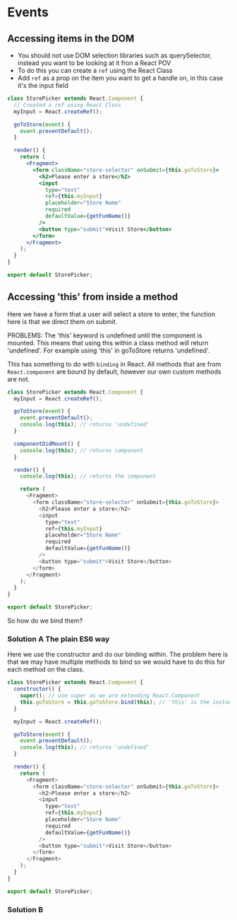 # Events

## Accessing items in the DOM

- You should not use DOM selection libraries such as querySelector, instead you want to be looking at it fron a React POV
- To do this you can create a `ref` using the React Class
- Add `ref` as a prop on the item you want to get a handle on, in this case it's the input field

```jsx
class StorePicker extends React.Component {
  // Created a ref using React Class
  myInput = React.createRef();

  goToStore(event) {
    event.preventDefault();
  }

  render() {
    return (
      <Fragment>
        <form className="store-selector" onSubmit={this.goToStore}>
          <h2>Please enter a store</h2>
          <input
            type="text"
            ref={this.myInput}
            placeholder="Store Name"
            required
            defaultValue={getFunName()}
          />
          <button type="submit">Visit Store</button>
        </form>
      </Fragment>
    );
  }
}

export default StorePicker;
```

## Accessing 'this' from inside a method

Here we have a form that a user will select a store to enter, the function here is that we direct them on submit.

PROBLEMS: The 'this' keyword is undefined until the component is mounted. This means that using this within a class method will return 'undefined'. For example using 'this' in goToStore returns 'undefined'.

This has something to do with `binding` in React. All methods that are from `React.component` are bound by default, however our own custom methods are not.

```js
class StorePicker extends React.Component {
  myInput = React.createRef();

  goToStore(event) {
    event.preventDefault();
    console.log(this); // returns 'undefined'
  }

  componentDidMount() {
    console.log(this); // returns component
  }

  render() {
    console.log(this); // returns the component

    return (
      <Fragment>
        <form className="store-selector" onSubmit={this.goToStore}>
          <h2>Please enter a store</h2>
          <input
            type="text"
            ref={this.myInput}
            placeholder="Store Name"
            required
            defaultValue={getFunName()}
          />
          <button type="submit">Visit Store</button>
        </form>
      </Fragment>
    );
  }
}

export default StorePicker;
```

So how do we bind them?

### Solution A The plain ES6 way

Here we use the constructor and do our binding within. The problem here is that we may have multiple methods to bind so we would have to do this for each method on the class.

```js
class StorePicker extends React.Component {
  constructor() {
    super(); // use super as we are extending React.Component
    this.goToStore = this.goToStore.bind(this); // 'this' is the instance of store picker
  }

  myInput = React.createRef();

  goToStore(event) {
    event.preventDefault();
    console.log(this); // returns 'undefined'
  }

  render() {
    return (
      <Fragment>
        <form className="store-selector" onSubmit={this.goToStore}>
          <h2>Please enter a store</h2>
          <input
            type="text"
            ref={this.myInput}
            placeholder="Store Name"
            required
            defaultValue={getFunName()}
          />
          <button type="submit">Visit Store</button>
        </form>
      </Fragment>
    );
  }
}

export default StorePicker;
```

### Solution B

```

```
